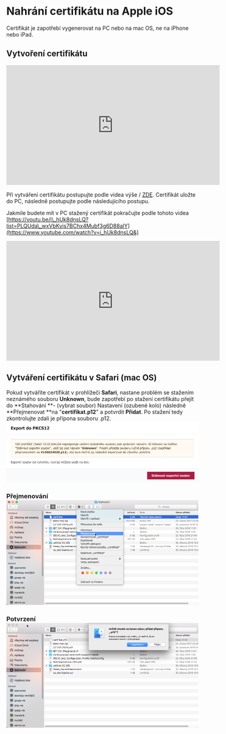 # Nahrání certifikátu na Apple iOS

Certifikát je zapotřebí vygenerovat na PC nebo na mac OS, ne na iPhone nebo iPad.

## Vytvoření certifikátu
<iframe width="560" height="315" src="https://www.youtube.com/embed/SB1bf9p6JrY" frameborder="0" allowfullscreen></iframe>

Při vytváření certifikátu postupujte podle videa výše / [ZDE](https://youtu.be/SB1bf9p6JrY). Certifikát uložte do PC, následně postupujte podle následujícího postupu.

Jakmile budete mít v PC stažený certifikát pokračujte podle tohoto videa [https://youtu.be/i\_hUk8dnsLQ?list=PLQUda\_wxVbKyis7BChx4Mubf3g6D88alY](https://www.youtube.com/watch?v=i_hUk8dnsLQ&)

<iframe width="560" height="315" src="https://www.youtube.com/embed/i_hUk8dnsLQ" frameborder="0" allowfullscreen></iframe>


## Vytváření certifikátu v Safari \(mac OS\)

Pokud vytváříte certifikát v prohlížeči **Safari**, nastane problém se stažením neznámého souboru **Unknown**, bude zapotřebí po stažení certifikátu přejít do **Stahování **- \(vybrat soubor\) Nastavení \(ozubené kolo\) následně **Přejmenovat **na "**certifikat.p12**" a potvrdit **Přidat**. Po stažení tedy zkontrolujte zdali je přípona souboru .p12.![](/img/apple/safari-certifikat.png)

### Přejmenování  ![](img/apple/apple-p12.png)

### Potvrzení ![](img/apple/apple-p12-2.png)



